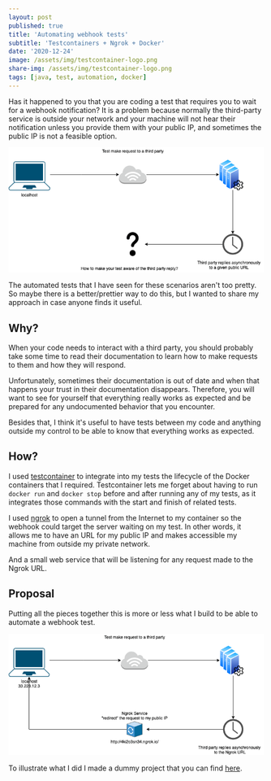 ```yaml
---
layout: post
published: true
title: 'Automating webhook tests'
subtitle: 'Testcontainers + Ngrok + Docker'
date: '2020-12-24'
image: /assets/img/testcontainer-logo.png
share-img: /assets/img/testcontainer-logo.png
tags: [java, test, automation, docker]
---
```

Has it happened to you that you are coding a test that requires you to wait for a webhook notification? It is a problem because normally the third-party service is outside your network and your machine will not hear their notification unless you provide them with your public IP, and sometimes the public IP is not a feasible option.

![HowToTestWebhooks?](/assets/img/how-to-test-webhook.png)

The automated tests that I have seen for these scenarios aren't too pretty. So maybe there is a better/prettier way to do this, but I wanted to share my approach in case anyone finds it useful.

## Why?

When your code needs to interact with a third party, you should probably take some time to read their documentation to learn how to make requests to them and how they will respond. 

Unfortunately, sometimes their documentation is out of date and when that happens your trust in their documentation disappears. Therefore, you will want to see for yourself that everything really works as expected and be prepared for any undocumented behavior that you encounter.

Besides that, I think it's useful to have tests between my code and anything outside my control to be able to know that everything works as expected.

## How?

I used [testcontainer](https://www.testcontainers.org/) to integrate into my tests the lifecycle of the Docker containers that I required. Testcontainer lets me forget about having to run `docker run` and `docker stop` before and after running any of my tests, as it integrates those commands with the start and finish of related tests.
 
I used [ngrok](https://ngrok.com/) to open a tunnel from the Internet to my container so the webhook could target the server waiting on my test. In other words, it allows me to have an URL for my public IP and makes accessible my machine from outside my private network.

And a small web service that will be listening for any request made to the Ngrok URL.

## Proposal

Putting all the pieces together this is more or less what I build to be able to automate a webhook test.

![NgrokForWebhookTesting](/assets/img/ngrok-with-testcontainers.png)

To illustrate what I did I made a dummy project that you can find [here](https://github.com/JosemyDuarte/testcontainer_webhook_poc).
